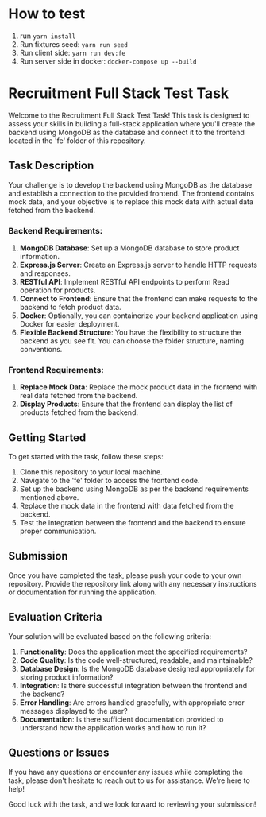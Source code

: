 # How to test

1. run `yarn install`
2. Run fixtures seed: `yarn run seed`
3. Run client side: `yarn run dev:fe`
4. Run server side in docker: `docker-compose up --build`

# Recruitment Full Stack Test Task

Welcome to the Recruitment Full Stack Test Task! This task is designed to assess your skills in building a full-stack application where you'll create the backend using MongoDB as the database and connect it to the frontend located in the 'fe' folder of this repository.

## Task Description

Your challenge is to develop the backend using MongoDB as the database and establish a connection to the provided frontend. The frontend contains mock data, and your objective is to replace this mock data with actual data fetched from the backend.

### Backend Requirements:

1. **MongoDB Database**: Set up a MongoDB database to store product information.
2. **Express.js Server**: Create an Express.js server to handle HTTP requests and responses.
3. **RESTful API**: Implement RESTful API endpoints to perform Read operation for products.
4. **Connect to Frontend**: Ensure that the frontend can make requests to the backend to fetch product data.
5. **Docker**: Optionally, you can containerize your backend application using Docker for easier deployment.
6. **Flexible Backend Structure**: You have the flexibility to structure the backend as you see fit. You can choose the folder structure, naming conventions.

### Frontend Requirements:

1. **Replace Mock Data**: Replace the mock product data in the frontend with real data fetched from the backend.
2. **Display Products**: Ensure that the frontend can display the list of products fetched from the backend.

## Getting Started

To get started with the task, follow these steps:

1. Clone this repository to your local machine.
2. Navigate to the 'fe' folder to access the frontend code.
3. Set up the backend using MongoDB as per the backend requirements mentioned above.
4. Replace the mock data in the frontend with data fetched from the backend.
5. Test the integration between the frontend and the backend to ensure proper communication.

## Submission

Once you have completed the task, please push your code to your own repository. Provide the repository link along with any necessary instructions or documentation for running the application.

## Evaluation Criteria

Your solution will be evaluated based on the following criteria:

1. **Functionality**: Does the application meet the specified requirements?
2. **Code Quality**: Is the code well-structured, readable, and maintainable?
3. **Database Design**: Is the MongoDB database designed appropriately for storing product information?
4. **Integration**: Is there successful integration between the frontend and the backend?
5. **Error Handling**: Are errors handled gracefully, with appropriate error messages displayed to the user?
6. **Documentation**: Is there sufficient documentation provided to understand how the application works and how to run it?

## Questions or Issues

If you have any questions or encounter any issues while completing the task, please don't hesitate to reach out to us for assistance. We're here to help!

Good luck with the task, and we look forward to reviewing your submission!
